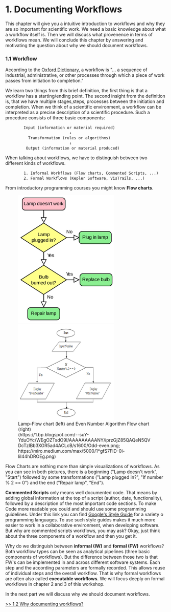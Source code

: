 # 1. Documenting Workflows

This chapter will give you a intuitive introduction to workflows and why
they are so important for scientific work. We need a basic knowledge about what
a workflow itself is. Then we will discuss what provenence in terms of workflows mean.
We will conclude this chapter by answering and motivating the question about
why we should document workflows.

### 1.1 Workflow
According to the [Oxford Dictionary](https://www.lexico.com/definition/workflow), a
workflow is "... a sequence of industrial, administrative, or other processes through
which a piece of work passes from initiation to completion."

We learn two things from this brief definition, the first thing is that a workflow
has a starting/ending point. The second insight from the definition is, that we
have multiple stages,steps, processes between the initiation and completion. When we
think of a scientific environment, a workflow can be interpreted as a precise
description of a scientific procedure.
Such a procedure consists of three basic components:

            Input (information or material required)
                                ↓
              Transformation (rules or algorithms)
                                ↓
             Output (information or material produced)

When talking about workflows, we have to distinguish between two different kinds of
workflows.

            1. Informal Workflows (Flow charts, Commented Scripts, ...)
            2. Formal Workflows (Kepler Software, VisTrails, ...)

From introductory programming courses you might know **Flow charts**.

<p float="left">
  <figure>
    <img src="./../Pictures/DataFlow1.png" width="300" height="400" />
    <img src="./../Pictures/DataFlow2.png" width="300" height="300"/>
    <figcaption>Lamp-Flow chart (left) and Even Number Algorithm Flow chart (right)</figcaption>
      <figcaption>
  (https://1.bp.blogspot.com/--suY-YduOYc/WEgOZTsdO9I/AAAAAAAAANY/iprzGjZ85QAQeN5QVDcTzIBb3XGR5ad4ACLcB/s1600/Odd-even.png; https://miro.medium.com/max/5000/1*gfS7FlD-0i-liI44hDROEg.png)
  </figcaption>
</figure>
</p>

Flow Charts are nothing more than simple visualizations of workflows. As you can see
in both pictures, there is a beginning ("Lamp doesn't work", "Start") followed by
some transformations ("Lamp plugged in?", "If number % 2 == 0") and the end
("Repair lamp", "End").

**Commented Scripts** only means well documented code. That means by adding global
information at the top of a script (author, date, functionality), followed by a
description of the most important code sections. To make Code more readable you could
and should use some programming guidelines. Under this link you can find [Google's Style Guide](https://google.github.io/styleguide/) for a
variety o programming languages. To use such style guides makes it much more easier to work in a collaborative environment, when developing
software. But why are commented scripts workflows, you may ask? Okay, just think about the three components of a workflow and then you get it.

Why do we distinguish between **informal (IW)** and **formal (FW)** workflows? Both workflow types can be seen as analytical pipelines (three basic components of workflows).
But the difference between those two is that FW's can be implemented in and across different software systems. Each step and the according parameters are formally
recorded. This allows reuse of individual steps and the overall workflow. That is why formal workflows are often also called **executable workflows**. We will focus deeply on formal workflows in chapter 2 and 3 of this workshop.

In the next part we will discuss why we should document workflows.

[>> 1.2 Why documenting workflows?](./1_2_doc_workflows.md)
